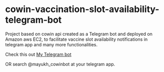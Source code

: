 # cowin-vaccination-slot-availability-telegram-bot
Project based on cowin api created as a Telegram bot and deployed on Amazon aws EC2, to facilitate vaccine slot availability notifications in telegram app and many more functionalities. 

Check this out [My Telegram bot](https://t.me/mayukh_cowinbot)

OR search @mayukh_cowinbot at your telegram app.
